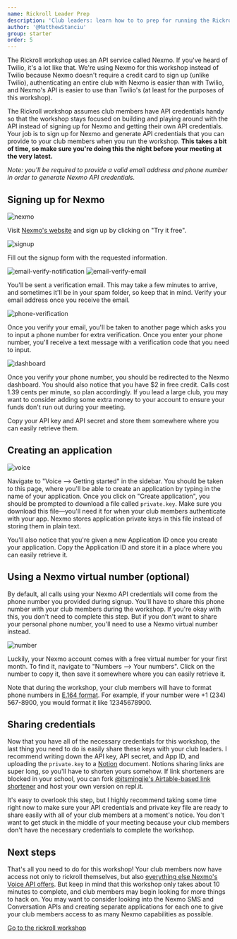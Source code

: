 ```yaml
---
name: Rickroll Leader Prep
description: 'Club leaders: learn how to to prep for running the Rickroll workshop in a club meeting'
author: '@MatthewStanciu'
group: starter
order: 5
---
```


The Rickroll workshop uses an API service called Nexmo. If you've heard of Twilio, it's a lot like that. We're using Nexmo for this workshop instead of Twilio because Nexmo doesn't require a credit card to sign up (unlike Twilio), authenticating an entire club with Nexmo is easier than with Twilio, and Nexmo's API is easier to use than Twilio's (at least for the purposes of this workshop).

The Rickroll workshop assumes club members have API credentials handy so that the workshop stays focused on building and playing around with the API instead of signing up for Nexmo and getting their own API credentials. Your job is to sign up for Nexmo and generate API credentials that you can provide to your club members when you run the workshop. **This takes a bit of time, so make sure you're doing this the night before your meeting at the very latest.**

_Note: you'll be required to provide a valid email address and phone number in order to generate Nexmo API credentials._

## Signing up for Nexmo

![nexmo](img/nexmo.png)

Visit [Nexmo's website](https://nexmo.com) and sign up by clicking on "Try it free".

![signup](img/signup.png)

Fill out the signup form with the requested information.

![email-verify-notification](img/email-verify-notification.png)
![email-verify-email](img/email-verify-email.png)

You'll be sent a verification email. This may take a few minutes to arrive, and sometimes it'll be in your spam folder, so keep that in mind. Verify your email address once you receive the email.

![phone-verification](img/phone-verification.png)

Once you verify your email, you'll be taken to another page which asks you to input a phone number for extra verification. Once you enter your phone number, you'll receive a text message with a verification code that you need to input.

![dashboard](img/dashboard.png)

Once you verify your phone number, you should be redirected to the Nexmo dashboard. You should also notice that you have $2 in free credit. Calls cost 1.39 cents per minute, so plan accordingly. If you lead a large club, you may want to consider adding some extra money to your account to ensure your funds don't run out during your meeting.

Copy your API key and API secret and store them somewhere where you can easily retrieve them.

## Creating an application

![voice](img/voice.png)

Navigate to "Voice –> Getting started" in the sidebar. You should be taken to this page, where you'll be able to create an application by typing in the name of your application. Once you click on "Create application", you should be prompted to download a file called `private.key`. Make sure you download this file—you'll need it for when your club members authenticate with your app. Nexmo stores application private keys in this file instead of storing them in plain text.

You'll also notice that you're given a new Application ID once you create your application. Copy the Application ID and store it in a place where you can easily retrieve it.

## Using a Nexmo virtual number (optional)

By default, all calls using your Nexmo API credentials will come from the phone number you provided during signup. You'll have to share this phone number with your club members during the workshop. If you're okay with this, you don't need to complete this step. But if you don't want to share your personal phone number, you'll need to use a Nexmo virtual number instead.

![number](img/number.png)

Luckily, your Nexmo account comes with a free virtual number for your first month. To find it, navigate to "Numbers –> Your numbers". Click on the number to copy it, then save it somewhere where you can easily retrieve it.

Note that during the workshop, your club members will have to format phone numbers in [E.164 format](https://www.twilio.com/docs/glossary/what-e164). For example, if your number were +1 (234) 567-8900, you would format it like 12345678900.

## Sharing credentials

Now that you have all of the necessary credentials for this workshop, the last thing you need to do is easily share these keys with your club leaders. I recommend writing down the API key, API secret, and App ID, and uploading the `private.key` to a [Notion](https://notion.so) document. Notions sharing links are super long, so you'll have to shorten yours somehow. If link shorteners are blocked in your school, you can fork [@itsmingjie's Airtable-based link shortener](https://github.com/itsmingjie/abls) and host your own version on repl.it.

It's easy to overlook this step, but I highly recommend taking some time right now to make sure your API credentials and private key file are ready to share easily with all of your club members at a moment's notice. You don't want to get stuck in the middle of your meeting because your club members don't have the necessary credentials to complete the workshop.

## Next steps

That's all you need to do for this workshop! Your club members now have access not only to rickroll themselves, but also [everything else Nexmo's Voice API offers](https://developer.nexmo.com/voice/voice-api/ncco-reference#stream). But keep in mind that this workshop only takes about 10 minutes to complete, and club members may begin looking for more things to hack on. You may want to consider looking into the Nexmo SMS and Conversation APIs and creating separate applications for each one to give your club members access to as many Nexmo capabilities as possible.

[Go to the rickroll workshop](https://workshops.hackclub.com/preview/rick-roll/rick_roll)
